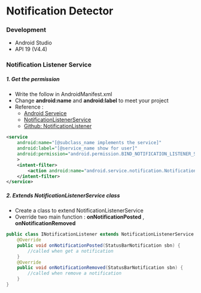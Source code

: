 # Notification Detector

### Development

+ Android Studio
+ API 19 (V4.4)

### Notification Listener Service

##### 1. Get the permission

+ Write the follow in AndroidManifest.xml
+ Change **android:name** and **android:label** to meet your project
+ Reference : 
    + [Android Serveice](https://developer.android.com/guide/topics/manifest/service-element.html?hl=zh-tw)
    + [NotificationListenerService](https://developer.android.com/reference/android/service/notification/NotificationListenerService.html)
    + [Github: NotificationListener](https://github.com/gabrielemariotti/androiddev/tree/master/NotificationListener44)

```xml
<service 
    android:name="[@subclass_name implements the service]"
    android:label="[@service_name show for user]"
    android:permission="android.permission.BIND_NOTIFICATION_LISTENER_SERVICE"
    >
    <intent-filter>
        <action android:name="android.service.notification.NotificationListenerService" />
    </intent-filter>
</service>
```

##### 2. Extends NotificationListenerService class

+ Create a class to extend NotificationListenerService
+ Override two main function : **onNotificationPosted** , **onNotificationRemoved**

```java
public class INotificationListener extends NotificationListenerService {
    @Override
    public void onNotificationPosted(StatusBarNotification sbn) {
        //called when get a notification
    }
    @Override
    public void onNotificationRemoved(StatusBarNotification sbn) {
        //called when remove a notification
    }
}
```
